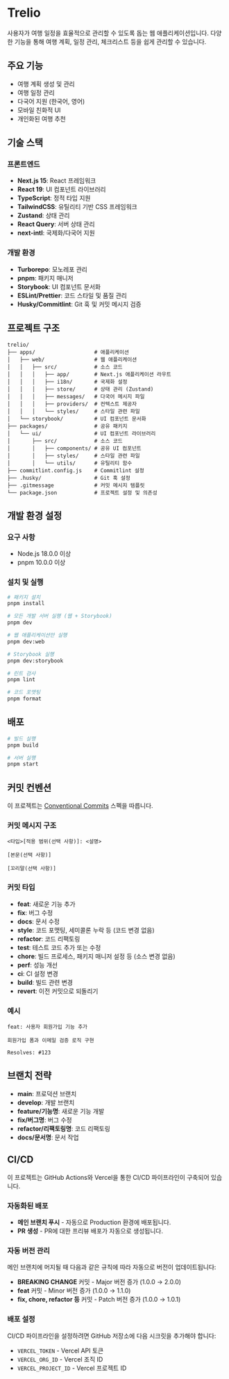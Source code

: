 # Trelio

사용자가 여행 일정을 효율적으로 관리할 수 있도록 돕는 웹 애플리케이션입니다. 다양한 기능을 통해 여행 계획, 일정 관리, 체크리스트 등을 쉽게 관리할 수 있습니다.

## 주요 기능

- 여행 계획 생성 및 관리
- 여행 일정 관리
- 다국어 지원 (한국어, 영어)
- 모바일 친화적 UI
- 개인화된 여행 추천

## 기술 스택

### 프론트엔드
- **Next.js 15**: React 프레임워크
- **React 19**: UI 컴포넌트 라이브러리
- **TypeScript**: 정적 타입 지원
- **TailwindCSS**: 유틸리티 기반 CSS 프레임워크
- **Zustand**: 상태 관리
- **React Query**: 서버 상태 관리
- **next-intl**: 국제화/다국어 지원

### 개발 환경
- **Turborepo**: 모노레포 관리
- **pnpm**: 패키지 매니저
- **Storybook**: UI 컴포넌트 문서화
- **ESLint/Prettier**: 코드 스타일 및 품질 관리
- **Husky/Commitlint**: Git 훅 및 커밋 메시지 검증

## 프로젝트 구조

```
trelio/
├── apps/                   # 애플리케이션
│   ├── web/                # 웹 애플리케이션
│   │   ├── src/            # 소스 코드
│   │   │   ├── app/        # Next.js 애플리케이션 라우트
│   │   │   ├── i18n/       # 국제화 설정
│   │   │   ├── store/      # 상태 관리 (Zustand)
│   │   │   ├── messages/   # 다국어 메시지 파일
│   │   │   ├── providers/  # 컨텍스트 제공자
│   │   │   └── styles/     # 스타일 관련 파일
│   └── storybook/          # UI 컴포넌트 문서화
├── packages/               # 공유 패키지
│   └── ui/                 # UI 컴포넌트 라이브러리
│       ├── src/            # 소스 코드
│       │   ├── components/ # 공유 UI 컴포넌트
│       │   ├── styles/     # 스타일 관련 파일
│       │   └── utils/      # 유틸리티 함수
├── commitlint.config.js    # Commitlint 설정
├── .husky/                 # Git 훅 설정
├── .gitmessage             # 커밋 메시지 템플릿
└── package.json            # 프로젝트 설정 및 의존성
```

## 개발 환경 설정

### 요구 사항

- Node.js 18.0.0 이상
- pnpm 10.0.0 이상

### 설치 및 실행

```bash
# 패키지 설치
pnpm install

# 모든 개발 서버 실행 (웹 + Storybook)
pnpm dev

# 웹 애플리케이션만 실행
pnpm dev:web

# Storybook 실행
pnpm dev:storybook

# 린트 검사
pnpm lint

# 코드 포맷팅
pnpm format
```

## 배포

```bash
# 빌드 실행
pnpm build

# 서버 실행
pnpm start
```

## 커밋 컨벤션

이 프로젝트는 [Conventional Commits](https://www.conventionalcommits.org/ko/v1.0.0/) 스펙을 따릅니다.

### 커밋 메시지 구조

```
<타입>[적용 범위(선택 사항)]: <설명>

[본문(선택 사항)]

[꼬리말(선택 사항)]
```

### 커밋 타입

- **feat**: 새로운 기능 추가
- **fix**: 버그 수정
- **docs**: 문서 수정
- **style**: 코드 포맷팅, 세미콜론 누락 등 (코드 변경 없음)
- **refactor**: 코드 리팩토링
- **test**: 테스트 코드 추가 또는 수정
- **chore**: 빌드 프로세스, 패키지 매니저 설정 등 (소스 변경 없음)
- **perf**: 성능 개선
- **ci**: CI 설정 변경
- **build**: 빌드 관련 변경
- **revert**: 이전 커밋으로 되돌리기

### 예시

```
feat: 사용자 회원가입 기능 추가

회원가입 폼과 이메일 검증 로직 구현

Resolves: #123
```

## 브랜치 전략

- **main**: 프로덕션 브랜치
- **develop**: 개발 브랜치
- **feature/기능명**: 새로운 기능 개발
- **fix/버그명**: 버그 수정
- **refactor/리팩토링명**: 코드 리팩토링
- **docs/문서명**: 문서 작업

## CI/CD

이 프로젝트는 GitHub Actions와 Vercel을 통한 CI/CD 파이프라인이 구축되어 있습니다.

### 자동화된 배포

- **메인 브랜치 푸시** - 자동으로 Production 환경에 배포됩니다.
- **PR 생성** - PR에 대한 프리뷰 배포가 자동으로 생성됩니다.

### 자동 버전 관리

메인 브랜치에 머지될 때 다음과 같은 규칙에 따라 자동으로 버전이 업데이트됩니다:

- **BREAKING CHANGE** 커밋 - Major 버전 증가 (1.0.0 → 2.0.0)
- **feat** 커밋 - Minor 버전 증가 (1.0.0 → 1.1.0)
- **fix, chore, refactor 등** 커밋 - Patch 버전 증가 (1.0.0 → 1.0.1)

### 배포 설정

CI/CD 파이프라인을 설정하려면 GitHub 저장소에 다음 시크릿을 추가해야 합니다:

- `VERCEL_TOKEN` - Vercel API 토큰
- `VERCEL_ORG_ID` - Vercel 조직 ID
- `VERCEL_PROJECT_ID` - Vercel 프로젝트 ID
